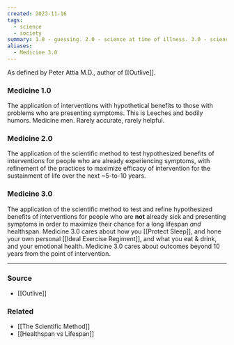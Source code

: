 ```yaml
---
created: 2023-11-16
tags:
  - science
  - society
summary: 1.0 - guessing. 2.0 - science at time of illness. 3.0 - science *before* illness.
aliases:
  - Medicine 3.0
---
```


As defined by Peter Attia M.D., author of [[Outlive]].

### Medicine 1.0
The application of interventions with hypothetical benefits to those with problems who are presenting symptoms. This is Leeches and bodily humors. Medicine men. Rarely accurate, rarely helpful.

### Medicine 2.0
The application of the scientific method to test hypothesized benefits of interventions for people who are already experiencing symptoms, with refinement of the practices to maximize efficacy of intervention for the sustainment of life over the next ~5-to-10 years.

### Medicine 3.0
The application of the scientific method to test and refine hypothesized benefits of interventions for people who are **not** already sick and presenting symptoms in order to maximize their chance for a long lifespan *and* healthspan.
Medicine 3.0 cares about how you [[Protect Sleep]], and hone your own personal [[Ideal Exercise Regiment]], and what you eat & drink, and your emotional health. 
Medicine 3.0 cares about outcomes beyond 10 years from the point of intervention.

---
### Source
- [[Outlive]]

### Related
- [[The Scientific Method]]
- [[Healthspan vs Lifespan]]